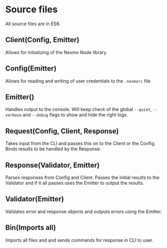 # Source files

All source files are in ES6.

## Client(Config, Emitter)

Allows for initializing of the Nexmo Node library.

## Config(Emitter)

Allows for reading and writing of user credentials to the `.nexmorc` file

## Emitter()

Handles output to the console. Will keep check of the global `--quiet`, `--verbose` and `--debug` flags to show and hide the right logs.

## Request(Config, Client, Response)

Takes input from the CLI and passes this on to the Client or the Config. Binds results to be handled by the Response.

## Response(Validator, Emitter)

Parses responses from Config and Client. Passes the initial results to the Validator and if it all passes uses the Emitter to output the results.

## Validator(Emitter)

Validates error and response objects and outputs errors using the Emitter.

## Bin(Imports all)

Imports all files and and sends commands for response in CLI to user.
